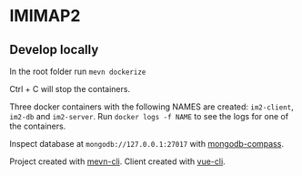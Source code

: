 # IMIMAP2

## Develop locally

In the root folder run
`mevn dockerize`

Ctrl + C will stop the containers.


Three docker containers with the following NAMES are created:
`im2-client`, `im2-db` and `im2-server`. 
Run `docker logs -f NAME` to see the logs for one of the containers.


Inspect database at `mongodb://127.0.0.1:27017` with [mongodb-compass](https://docs.mongodb.com/compass/master/connect/).


Project created with [mevn-cli](https://www.npmjs.com/package/mevn-cli).
Client created with [vue-cli](https://www.npmjs.com/package/@vue/cli).
